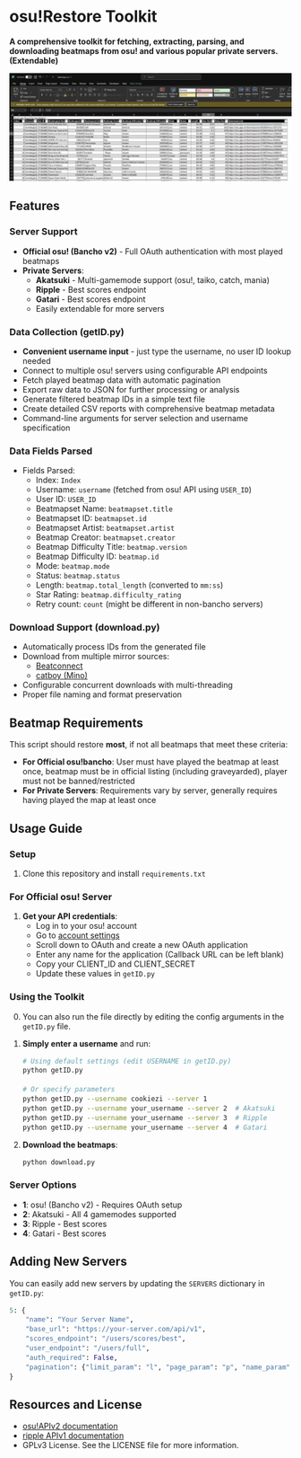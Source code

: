 # osu!Restore Toolkit

**A comprehensive toolkit for fetching, extracting, parsing, and downloading beatmaps from osu! and various popular private servers. (Extendable)**

![Full CSV Support](https://raw.githubusercontent.com/ad1107/osu-restore-toolkit/refs/heads/main/demo.jpg)



## Features

### Server Support
- **Official osu! (Bancho v2)** - Full OAuth authentication with most played beatmaps
- **Private Servers**:
  - **Akatsuki** - Multi-gamemode support (osu!, taiko, catch, mania)
  - **Ripple** - Best scores endpoint
  - **Gatari** - Best scores endpoint
  - Easily extendable for more servers

### Data Collection (getID.py)
- **Convenient username input** - just type the username, no user ID lookup needed
- Connect to multiple osu! servers using configurable API endpoints
- Fetch played beatmap data with automatic pagination
- Export raw data to JSON for further processing or analysis
- Generate filtered beatmap IDs in a simple text file
- Create detailed CSV reports with comprehensive beatmap metadata
- Command-line arguments for server selection and username specification

### Data Fields Parsed
- Fields Parsed:
	- Index:  `Index`
	- Username:  `username` (fetched from osu! API using `USER_ID`)
	- User ID:  `USER_ID`
	- Beatmapset Name:  `beatmapset.title`
	- Beatmapset ID:  `beatmapset.id`
	- Beatmapset Artist:  `beatmapset.artist`
	- Beatmap Creator:  `beatmapset.creator`
	- Beatmap Difficulty Title:  `beatmap.version`
	- Beatmap Difficulty ID:  `beatmap.id`
	- Mode:  `beatmap.mode`
	- Status:  `beatmap.status`
	- Length:  `beatmap.total_length` (converted to `mm:ss`)
	- Star Rating:  `beatmap.difficulty_rating`
	- Retry count:  `count`
(might be different in non-bancho servers)

### Download Support (download.py)
- Automatically process IDs from the generated file
- Download from multiple mirror sources:
  - [Beatconnect](https://beatconnect.io/)
  - [catboy (Mino)](https://catboy.best/)
- Configurable concurrent downloads with multi-threading
- Proper file naming and format preservation

## Beatmap Requirements
This script should restore **most**, if not all beatmaps that meet these criteria:
- **For Official osu!bancho**: User must have played the beatmap at least once, beatmap must be in official listing (including graveyarded), player must not be banned/restricted
- **For Private Servers**: Requirements vary by server, generally requires having played the map at least once

## Usage Guide

### Setup
1. Clone this repository and install `requirements.txt`

### For Official osu! Server
1. **Get your API credentials**:
   - Log in to your osu! account
   - Go to [account settings](https://osu.ppy.sh/home/account/edit)
   - Scroll down to OAuth and create a new OAuth application
   - Enter any name for the application (Callback URL can be left blank)
   - Copy your CLIENT_ID and CLIENT_SECRET
   - Update these values in `getID.py`

### Using the Toolkit
0. You can also run the file directly by editing the config arguments in the `getID.py` file.

1. **Simply enter a username** and run:
   ```bash
   # Using default settings (edit USERNAME in getID.py)
   python getID.py
   
   # Or specify parameters
   python getID.py --username cookiezi --server 1
   python getID.py --username your_username --server 2  # Akatsuki
   python getID.py --username your_username --server 3  # Ripple
   python getID.py --username your_username --server 4  # Gatari
   ```

2. **Download the beatmaps**:
   ```bash
   python download.py
   ```

### Server Options
- **1**: osu! (Bancho v2) - Requires OAuth setup
- **2**: Akatsuki - All 4 gamemodes supported
- **3**: Ripple - Best scores
- **4**: Gatari - Best scores


## Adding New Servers
You can easily add new servers by updating the `SERVERS` dictionary in `getID.py`:

```python
5: {
    "name": "Your Server Name",
    "base_url": "https://your-server.com/api/v1",
    "scores_endpoint": "/users/scores/best",
    "user_endpoint": "/users/full",
    "auth_required": False,
    "pagination": {"limit_param": "l", "page_param": "p", "name_param": "name"}
}
```

## Resources and License
- [osu!APIv2 documentation](https://osu.ppy.sh/docs/index.html)
- [ripple APIv1 documentation](https://docs.ripple.moe/docs/api/v1)
- GPLv3 License. See the LICENSE file for more information.
